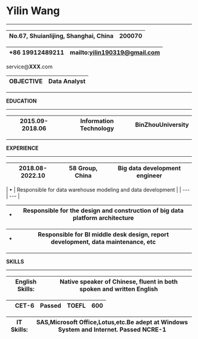 # Yilin Wang

---

| No.67, Shuianlijing, Shanghai, China | 200070 |
| --- | --- |

| +86 19912489211 | mailto:yilin190319@gmail.com |
| --- | --- |

service@**XXX**.com

| OBJECTIVE | Data Analyst |
| --- | --- |

---

**EDUCATION**

---

| 2015.09-2018.06 | Information Technology | BinZhouUniversity |
| --- | --- | --- |

---

**EXPERIENCE**

---

| 2018.08-2022.10 | 58 Group, China | Big data development engineer |
| --- | --- | --- |

| • | Responsible for data warehouse modeling and data development
 |
| --- | --- |

| • | Responsible for the design and construction of big data platform architecture |
| --- | --- |

| • | Responsible for BI middle desk design, report development, data maintenance, etc |
| --- | --- |

---

**SKILLS**

---

| English Skills: | Native speaker of Chinese, fluent in both spoken and written English |
| --- | --- |

|  | CET-6 | Passed | TOEFL | 600 |
| --- | --- | --- | --- | --- |

| IT Skills: | SAS,Microsoft Office,Lotus,etc.Be adept at Windows System and Internet. Passed NCRE-1 |
| --- | --- |
